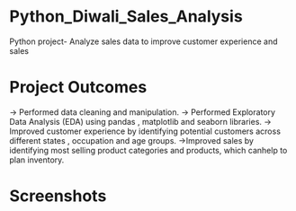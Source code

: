 # Python_Diwali_Sales_Analysis
Python project- Analyze  sales data to improve customer experience and sales

# Project Outcomes
-> Performed data cleaning and manipulation.
-> Performed Exploratory Data Analysis (EDA) using pandas , matplotlib and seaborn libraries.
-> Improved customer experience by identifying potential customers across different states , 
   occupation and age groups.
->Improved sales by identifying most selling product categories and products, which canhelp to plan
  inventory.
# Screenshots



